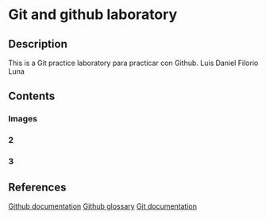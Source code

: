 # Git and github laboratory
## Description
This is a Git practice laboratory para practicar con Github.
Luis Daniel Filorio Luna
## Contents
### Images
### 2
### 3
## References
[Github documentation](https://docs.github.com/en)
[Github glossary](https://docs.github.com/en/get-started/learning-about-github/github-glossary)
[Git documentation](https://git-scm.com/doc)

